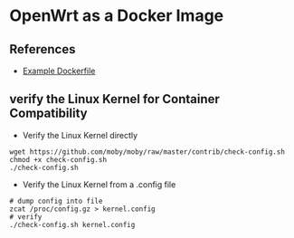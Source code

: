 # OpenWrt as a Docker Image

## References

* [Example Dockerfile](https://openwrt.org/docs/guide-user/virtualization/docker_openwrt_image#example_dockerfile)

## verify the Linux Kernel for Container Compatibility

* Verify the Linux Kernel directly

```shell
wget https://github.com/moby/moby/raw/master/contrib/check-config.sh
chmod +x check-config.sh
./check-config.sh
```

* Verify the Linux Kernel from a .config file

```shell
# dump config into file
zcat /proc/config.gz > kernel.config
# verify
./check-config.sh kernel.config
```
